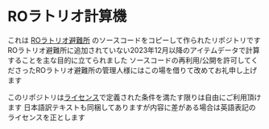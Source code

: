 # ROラトリオ計算機 

これは [ROラトリオ避難所](https://roratorio-hinanjo.net/) のソースコードをコピーして作られたリポジトリです
ROラトリオ避難所に追加されていない2023年12月以降のアイテムデータで計算することを主な目的に立てられました
ソースコードの再利用/公開を許可してくださったROラトリオ避難所の管理人様にはこの場を借りて改めてお礼申し上げます

このリポジトリは[ライセンス](./LICENSE/PolyForm_Noncommercial_License_1.0.0.txt)で定義された条件を満たす限りは自由にご利用頂けます
日本語訳テキストも同梱してありますが内容に差がある場合は英語表記のライセンスを正とします